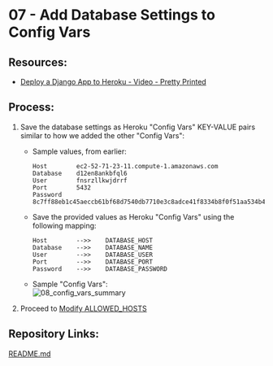 # 07 - Add Database Settings to Config Vars

## Resources:
* [Deploy a Django App to Heroku - Video - Pretty Printed](https://www.youtube.com/watch?v=GMbVzl_aLxM)

## Process:

1. Save the database settings as Heroku "Config Vars" KEY-VALUE pairs similar to how we added the other "Config Vars":
    * Sample values, from earlier:
        ```
        Host        ec2-52-71-23-11.compute-1.amazonaws.com
        Database    d12en8ankbfql6
        User        fnsrzllkwjdrrf
        Port        5432
        Password    8c7ff88eb1c45aeccb61bf68d7540db7710e3c8adce41f8334b8f0f51aa534b4
        ```
    * Save the provided values as Heroku "Config Vars" using the following mapping:
        ```
        Host        -->>    DATABASE_HOST
        Database    -->>    DATABASE_NAME
        User        -->>    DATABASE_USER
        Port        -->>    DATABASE_PORT
        Password    -->>    DATABASE_PASSWORD
        ```
    * Sample "Config Vars":  
![08_config_vars_summary](https://user-images.githubusercontent.com/47562501/174795613-37bd5eba-6d47-4eec-b4b8-e0f673978c20.png)

1. Proceed to [Modify ALLOWED_HOSTS](08_modify_allowed_hosts.md)

## Repository Links:
[README.md](../README.md)